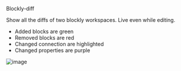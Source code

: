 Blockly-diff 

Show all the diffs of two blockly workspaces. Live even while editing. 

* Added blocks are green
* Removed blocks are red
* Changed connection are highlighted
* Changed properties are purple

![image](https://user-images.githubusercontent.com/8227977/223796053-eab87f7f-60e7-41d3-9999-7c6b1de2cfe6.png)
